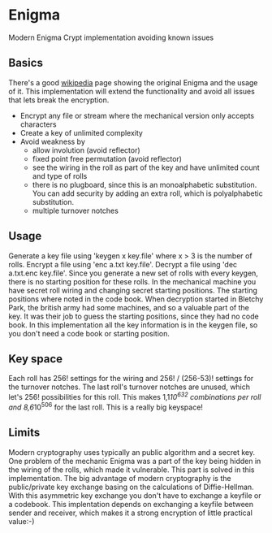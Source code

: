 # Enigma
Modern Enigma Crypt implementation avoiding known issues
## Basics
There's a good [wikipedia](https://en.wikipedia.org/wiki/Enigma_machine) page showing the original Enigma and the usage of it.
This implementation will extend the functionality and avoid all issues that lets break the encryption.
* Encrypt any file or stream where the mechanical version only accepts characters
* Create a key of unlimited complexity
* Avoid weakness by
  * allow involution (avoid reflector)
  * fixed point free permutation (avoid reflector)
  * see the wiring in the roll as part of the key and have unlimited count and type of rolls
  * there is no plugboard, since this is an monoalphabetic substitution. You can add security by adding an extra roll, which is polyalphabetic substitution.
  * multiple turnover notches
## Usage
Generate a key file using 'keygen x key.file' where x > 3 is the number of rolls.
Encrypt a file using 'enc a.txt key.file'.
Decrypt a file using 'dec a.txt.enc key.file'.
Since you generate a new set of rolls with every keygen, there is no starting position for these rolls. 
In the mechanical machine you have secret roll wiring and changing secret starting positions. The starting positions where noted in the code book. 
When decryption started in Bletchy Park, the british army had some machines, and so a valuable part of the key. It was their job to guess the starting positions, since they had no code book.
In this implementation all the key information is in the keygen file, so you don't need a code book or starting position.
## Key space
Each roll has 256! settings for the wiring and 256! / (256-53)! settings for the turnover notches. The last roll's turnover notches are unused, which let's 256! possibilities for this roll.
This makes 1,1*10<sup>632</sup> combinations per roll and 8,6*10<sup>506</sup> for the last roll. This is a really big keyspace!
## Limits
Modern cryptography uses typically an public algorithm and a secret key. One problem of the mechanic Enigma was a part of the key being hidden in the wiring of the rolls, which made it vulnerable.
This part is solved in this implementation.
The big advantage of modern cryptography is the public/private key exchange basing on the calculations of Diffie-Hellman. With this asymmetric key exchange you don't have to exchange a keyfile or a codebook.
This implentation depends on exchanging a keyfile between sender and receiver, which makes it a strong encryption of little practical value:-)

